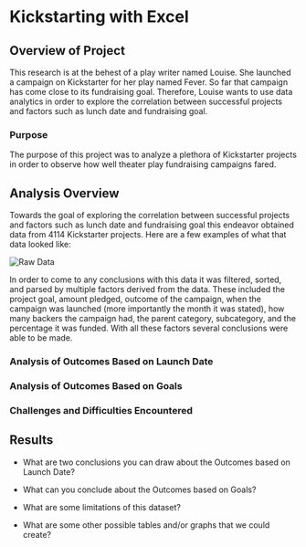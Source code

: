 # Kickstarting with Excel

## Overview of Project
This research is at the behest of a play writer named Louise. She launched a campaign on Kickstarter for her play named Fever. So far that campaign has come close to its fundraising goal. Therefore, Louise wants to use data analytics in order to explore the correlation between successful projects and factors such as lunch date and fundraising goal.

### Purpose
The purpose of this project was to analyze a plethora of Kickstarter projects in order to observe how well theater play fundraising campaigns fared. 

## Analysis Overview
Towards the goal of exploring the correlation between successful projects and factors such as lunch date and fundraising goal this endeavor obtained data from 4114 Kickstarter projects. Here are a few examples of what that data looked like:

![Raw Data](https://user-images.githubusercontent.com/71234992/93292790-389c9980-f79b-11ea-9ace-11372712aa4b.PNG)

In order to come to any conclusions with this data it was filtered, sorted, and parsed by multiple factors derived from the data. These included the project goal, amount pledged, outcome of the campaign, when the campaign was launched (more importantly the month it was stated), how many backers the campaign had, the parent category, subcategory, and the percentage it was funded. With all these factors several conclusions were able to be made.

### Analysis of Outcomes Based on Launch Date


### Analysis of Outcomes Based on Goals

### Challenges and Difficulties Encountered

## Results

- What are two conclusions you can draw about the Outcomes based on Launch Date?

- What can you conclude about the Outcomes based on Goals?

- What are some limitations of this dataset?

- What are some other possible tables and/or graphs that we could create?
